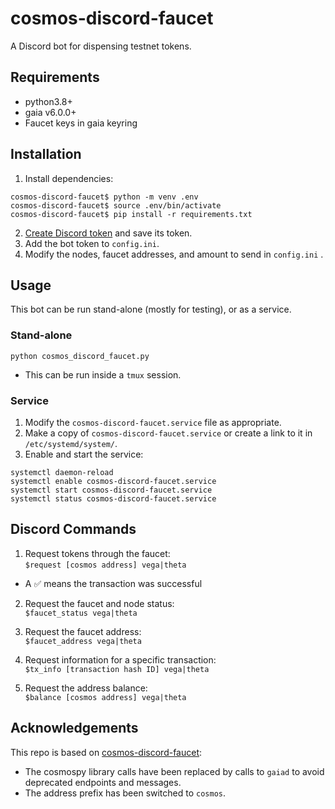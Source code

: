 # cosmos-discord-faucet
A Discord bot for dispensing testnet tokens.

## Requirements

- python3.8+  
- gaia v6.0.0+
- Faucet keys in gaia keyring 

## Installation

1. Install dependencies:
   
```
cosmos-discord-faucet$ python -m venv .env
cosmos-discord-faucet$ source .env/bin/activate
cosmos-discord-faucet$ pip install -r requirements.txt
```

2. [Create Discord token](https://github.com/reactiflux/discord-irc/wiki/Creating-a-discord-bot-&-getting-a-token) and save its token.
3. Add the bot token to `config.ini`.
4. Modify the nodes, faucet addresses, and amount to send in `config.ini` .

## Usage

This bot can be run stand-alone (mostly for testing), or as a service.

### Stand-alone

`python cosmos_discord_faucet.py`

- This can be run inside a `tmux` session.

### Service

1. Modify the `cosmos-discord-faucet.service` file as appropriate.
2. Make a copy of `cosmos-discord-faucet.service` or create a link to it in `/etc/systemd/system/`.
3. Enable and start the service:
```
systemctl daemon-reload
systemctl enable cosmos-discord-faucet.service
systemctl start cosmos-discord-faucet.service
systemctl status cosmos-discord-faucet.service
```

## Discord Commands

1. Request tokens through the faucet:  
`$request [cosmos address] vega|theta`
- A ✅ means the transaction was successful

2. Request the faucet and node status:  
`$faucet_status vega|theta`

3. Request the faucet address:  
`$faucet_address vega|theta`

1. Request information for a specific transaction:  
`$tx_info [transaction hash ID] vega|theta`

1. Request the address balance:  
`$balance [cosmos address] vega|theta`  


## Acknowledgements

This repo is based on [cosmos-discord-faucet](https://github.com/c29r3/cosmos-discord-faucet):
- The cosmospy library calls have been replaced by calls to `gaiad` to avoid deprecated endpoints and messages.
- The address prefix has been switched to `cosmos`.
